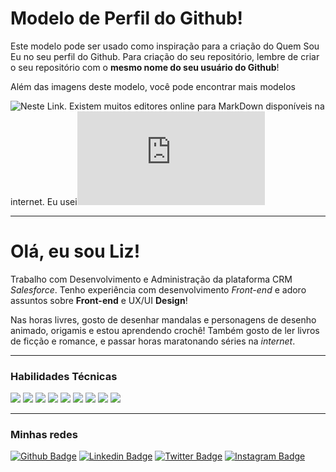 # Modelo de Perfil do Github!

Este modelo pode ser usado como inspiração para a criação do Quem Sou Eu no seu perfil do Github. Para criação do seu repositório, lembre de criar o seu repositório com o **mesmo nome do seu usuário do Github**!

Além das imagens deste modelo, você pode encontrar mais modelos 

![Neste Link](https://dev.to/envoy_/150-badges-for-github-pnk). Existem muitos editores online para MarkDown disponíveis na internet. Eu usei![Este aqui](https://pandao.github.io/editor.md/en.html)

------------

# Olá, eu sou Liz!

Trabalho com Desenvolvimento e Administração da plataforma CRM *Salesforce*. Tenho experiência com desenvolvimento *Front-end* e adoro assuntos sobre **Front-end** e UX/UI **Design**! 

Nas horas livres, gosto de desenhar mandalas e personagens de desenho animado, origamis e estou aprendendo crochê! Também gosto de ler livros de ficção e romance, e passar horas maratonando séries na *internet*.

------------

### Habilidades Técnicas

[![](https://img.shields.io/badge/CSS-239120?&style=for-the-badge&logo=css3&logoColor=white)]() [![](https://img.shields.io/badge/Sass-CC6699?style=for-the-badge&logo=sass&logoColor=white)]() [![](https://img.shields.io/badge/HTML-239120?style=for-the-badge&logo=html5&logoColor=white)]() [![](https://img.shields.io/badge/JavaScript-F7DF1E?style=for-the-badge&logo=javascript&logoColor=black)]() [![](https://img.shields.io/badge/TypeScript-007ACC?style=for-the-badge&logo=typescript&logoColor=white)]() [![](https://img.shields.io/badge/React-20232A?style=for-the-badge&logo=react&logoColor=61DAFB)]() [![](https://img.shields.io/badge/MySQL-00000F?style=for-the-badge&logo=mysql&logoColor=white)]() [![](https://img.shields.io/badge/Java-ED8B00?style=for-the-badge&logo=java&logoColor=white)]() [![](https://img.shields.io/badge/C%23-239120?style=for-the-badge&logo=c-sharp&logoColor=white)]()

------------

### Minhas redes

[![Github Badge](https://img.shields.io/badge/-Github-000?style=flat-square&logo=Github&logoColor=white&link=https://github.com/lizvidotti91)](https://github.com/lizvidotti91) [![Linkedin Badge](https://img.shields.io/badge/-LinkedIn-blue?style=flat-square&logo=Linkedin&logoColor=white&link=https://www.linkedin.com/in/elisetevidotti/)](https://www.linkedin.com/in/elisetevidotti/) [![Twitter Badge](https://img.shields.io/badge/-Twitter-1ca0f1?style=flat-square&labelColor=1ca0f1&logo=twitter&logoColor=white&link=https://twitter.com/lizvidotti)](https://twitter.com/lizvidotti) [![Instagram Badge](https://img.shields.io/badge/Instagram-E4405F?style=flat-square&logo=instagram&logoColor=white)](https://www.instagram.com/365lizes/)
